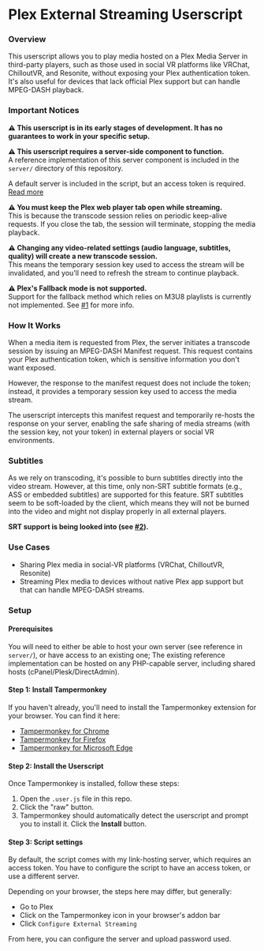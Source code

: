 # Plex External Streaming Userscript

### Overview
This userscript allows you to play media hosted on a Plex Media Server in third-party players, such as those used in social VR platforms like VRChat, ChilloutVR, and Resonite, without exposing your Plex authentication token. It's also useful for devices that lack official Plex support but can handle MPEG-DASH playback.

### Important Notices
**⚠️ This userscript is in its early stages of development. It has no guarantees to work in your specific setup.**

**⚠️ This userscript requires a server-side component to function.**  
A reference implementation of this server component is included in the `server/` directory of this repository.

A default server is included in the script, but an access token is required. [Read more](https://selfhost.services/plex.external-media-playback.access-token-request)

**⚠️ You must keep the Plex web player tab open while streaming.**  
This is because the transcode session relies on periodic keep-alive requests. If you close the tab, the session will terminate, stopping the media playback.

**⚠️ Changing any video-related settings (audio language, subtitles, quality) will create a new transcode session.**  
This means the temporary session key used to access the stream will be invalidated, and you’ll need to refresh the stream to continue playback.

**⚠️ Plex's Fallback mode is not supported.**  
Support for the fallback method which relies on M3U8 playlists is currently not implemented. See [#1](https://github.com/information-redacted/plex-ext-stream/issues/1) for more info.

### How It Works
When a media item is requested from Plex, the server initiates a transcode session by issuing an MPEG-DASH Manifest request. This request contains your Plex authentication token, which is sensitive information you don't want exposed.

However, the response to the manifest request does not include the token; instead, it provides a temporary session key used to access the media stream. 

The userscript intercepts this manifest request and temporarily re-hosts the response on your server, enabling the safe sharing of media streams (with the session key, not your token) in external players or social VR environments.

### Subtitles
As we rely on transcoding, it's possible to burn subtitles directly into the video stream. However, at this time, only non-SRT subtitle formats (e.g., ASS or embedded subtitles) are supported for this feature. SRT subtitles seem to be soft-loaded by the client, which means they will not be burned into the video and might not display properly in all external players.

**SRT support is being looked into (see [#2](https://github.com/information-redacted/plex-ext-stream/issues/2)).**

### Use Cases
- Sharing Plex media in social-VR platforms (VRChat, ChilloutVR, Resonite)
- Streaming Plex media to devices without native Plex app support but that can handle MPEG-DASH streams.

### Setup
#### Prerequisites
You will need to either be able to host your own server (see reference in `server/`), or have access to an existing one;
The existing reference implementation can be hosted on any PHP-capable server, including shared hosts (cPanel/Plesk/DirectAdmin).

#### Step 1: Install Tampermonkey
If you haven't already, you'll need to install the Tampermonkey extension for your browser. You can find it here:

- [Tampermonkey for Chrome](https://chrome.google.com/webstore/detail/tampermonkey/dhdgffkkebhmkfjojejmpbldmpobfkfo)
- [Tampermonkey for Firefox](https://addons.mozilla.org/en-US/firefox/addon/tampermonkey/)
- [Tampermonkey for Microsoft Edge](https://microsoftedge.microsoft.com/addons/detail/tampermonkey/iikmkjmpaadaobahmlepeloendndfphd)

#### Step 2: Install the Userscript
Once Tampermonkey is installed, follow these steps:

1. Open the `.user.js` file in this repo.
2. Click the "raw" button.
3. Tampermonkey should automatically detect the userscript and prompt you to install it. Click the **Install** button.

#### Step 3: Script settings
By default, the script comes with my link-hosting server, which requires an access token. You have to configure the script to have an access token, or use a different server.

Depending on your browser, the steps here may differ, but generally:
- Go to Plex
- Click on the Tampermonkey icon in your browser's addon bar
- Click `Configure External Streaming`

From here, you can configure the server and upload password used.